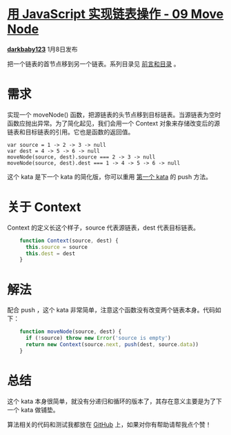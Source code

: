 # [用 JavaScript 实现链表操作 - 09 Move Node][0]

[**darkbaby123**][4] 1月8日发布 


把一个链表的首节点移到另一个链表。系列目录见 [前言和目录][5] 。

# 需求

实现一个 moveNode() 函数，把源链表的头节点移到目标链表。当源链表为空时函数应抛出异常。为了简化起见，我们会用一个 Context 对象来存储改变后的源链表和目标链表的引用。它也是函数的返回值。

    var source = 1 -> 2 -> 3 -> null
    var dest = 4 -> 5 -> 6 -> null
    moveNode(source, dest).source === 2 -> 3 -> null
    moveNode(source, dest).dest === 1 -> 4 -> 5 -> 6 -> null

这个 kata 是下一个 kata 的简化版，你可以重用 [第一个 kata][6] 的 push 方法。

# 关于 Context

Context 的定义长这个样子，source 代表源链表，dest 代表目标链表。
```js
    function Context(source, dest) {
      this.source = source
      this.dest = dest
    }
```
# 解法

配合 push ，这个 kata 非常简单，注意这个函数没有改变两个链表本身。代码如下：
```js
    function moveNode(source, dest) {
      if (!source) throw new Error('source is empty')
      return new Context(source.next, push(dest, source.data))
    }
```
# 总结

这个 kata 本身很简单，就没有分递归和循环的版本了，其存在意义主要是为了下一个 kata 做铺垫。

算法相关的代码和测试我都放在 [GitHub][7] 上，如果对你有帮助请帮我点个赞！

[0]: /a/1190000008051315
[1]: /t/javascript/blogs
[2]: /t/%E7%AE%97%E6%B3%95/blogs
[3]: /t/%E9%93%BE%E8%A1%A8/blogs
[4]: /u/darkbaby123
[5]: https://segmentfault.com/a/1190000007543189
[6]: https://segmentfault.com/a/1190000007625419
[7]: https://github.com/darkbaby123/algorithm-linked-list